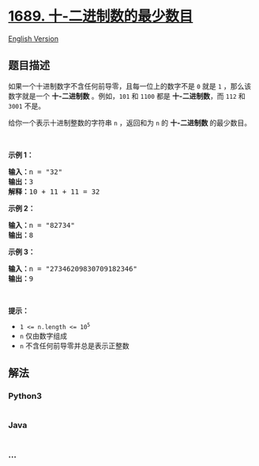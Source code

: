 # [1689. 十-二进制数的最少数目](https://leetcode-cn.com/problems/partitioning-into-minimum-number-of-deci-binary-numbers)

[English Version](/solution/1500-1599/1689.Partitioning%20Into%20Minimum%20Number%20Of%20Deci-Binary%20Numbers/README_EN.md)

## 题目描述

<!-- 这里写题目描述 -->
<p>如果一个十进制数字不含任何前导零，且每一位上的数字不是 <code>0</code> 就是 <code>1</code> ，那么该数字就是一个 <strong>十-二进制数</strong> 。例如，<code>101</code> 和 <code>1100</code> 都是 <strong>十-二进制数</strong>，而 <code>112</code> 和 <code>3001</code> 不是。</p>

<p>给你一个表示十进制整数的字符串 <code>n</code> ，返回和为 <code>n</code> 的 <strong>十-二进制数 </strong>的最少数目。</p>

<p> </p>

<p><strong>示例 1：</strong></p>

<pre><strong>输入：</strong>n = "32"
<strong>输出：</strong>3
<strong>解释：</strong>10 + 11 + 11 = 32
</pre>

<p><strong>示例 2：</strong></p>

<pre><strong>输入：</strong>n = "82734"
<strong>输出：</strong>8
</pre>

<p><strong>示例 3：</strong></p>

<pre><strong>输入：</strong>n = "27346209830709182346"
<strong>输出：</strong>9
</pre>

<p> </p>

<p><strong>提示：</strong></p>

<ul>
	<li><code>1 &lt;= n.length &lt;= 10<sup>5</sup></code></li>
	<li><code>n</code> 仅由数字组成</li>
	<li><code>n</code> 不含任何前导零并总是表示正整数</li>
</ul>



## 解法

<!-- 这里可写通用的实现逻辑 -->


<!-- tabs:start -->

### **Python3**

<!-- 这里可写当前语言的特殊实现逻辑 -->

```python

```

### **Java**

<!-- 这里可写当前语言的特殊实现逻辑 -->

```java

```

### **...**
```

```

<!-- tabs:end -->